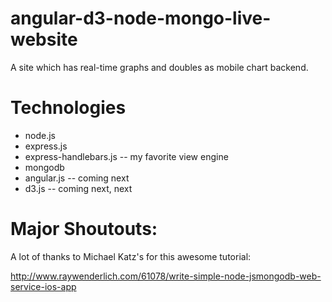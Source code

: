 # angular-d3-node-mongo-live-website
A site which has real-time graphs and doubles as mobile chart backend.

# Technologies

* node.js
* express.js
* express-handlebars.js -- my favorite view engine
* mongodb
* angular.js -- coming next
* d3.js -- coming next, next

# Major Shoutouts:

A lot of thanks to Michael Katz's for this awesome tutorial:

http://www.raywenderlich.com/61078/write-simple-node-jsmongodb-web-service-ios-app
